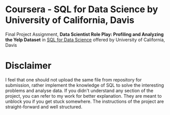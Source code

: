 # Coursera - SQL for Data Science by University of California, Davis
Final Project Assignment, **Data Scientist Role Play: Profiling and Analyzing the Yelp Dataset** in [SQL for Data Science](https://www.coursera.org/learn/sql-for-data-science?specialization=learn-sql-basics-data-science) offered by University of California, Davis

# Disclaimer
I feel that one should not upload the same file from repository for submission, rather implement the knowledge of SQL to solve the interesting problems and analyse data. If you didn't understand any section of the project, you can refer to my work for better explanation. They are meant to unblock you if you get stuck somewhere. The instructions of the project are straight-forward and well structured.
